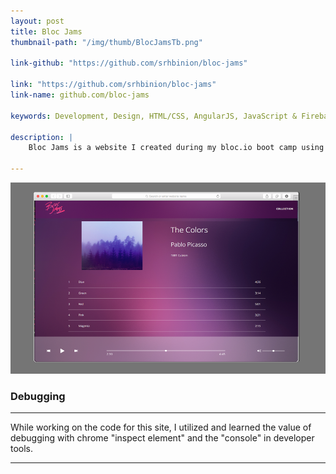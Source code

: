 ```yaml
---
layout: post
title: Bloc Jams
thumbnail-path: "/img/thumb/BlocJamsTb.png"

link-github: "https://github.com/srhbinion/bloc-jams"

link: "https://github.com/srhbinion/bloc-jams"
link-name: github.com/bloc-jams

keywords: Development, Design, HTML/CSS, AngularJS, JavaScript & Firebase

description: |
    Bloc Jams is a website I created during my bloc.io boot camp using JQuery and vanilla JavaScript. Additionally, this site utilizes bootstrap to maintain the grid system and JavaScript HTML5 Audio library facilitates the use of the best audio on any device and on any browser. Head over to github to see my code.

---
```



![logo](../img/blocjamsMain.png)

### Debugging
---

While working on the code for this site, I utilized and learned the value of debugging with chrome "inspect element" and the "console" in developer tools.

---
